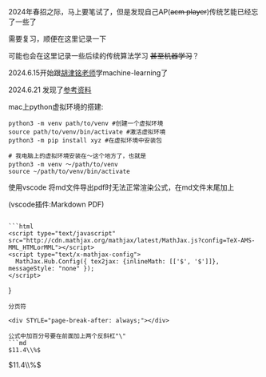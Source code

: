2024年春招之际，马上要笔试了，但是发现自己AP(~~acm player~~)传统艺能已经忘了一些了

需要复习，顺便在这里记录一下

可能也会在这里记录一些后续的传统算法学习 ~~甚至机器学习~~？

2024.6.15开始跟[胡津铭老师](https://www.bilibili.com/video/BV1Gw4m1i7ys/?spm_id_from=333.788&vd_source=8924ad59b4f62224f165e16aa3d04f00)学machine-learning了

2024.6.21 发现了[参考资料](https://zh.d2l.ai/)

mac上python虚拟环境的搭建:
```shell
python3 -m venv path/to/venv #创建一个虚拟环境
source path/to/venv/bin/activate #激活虚拟环境
python3 -m pip install xyz #在虚拟环境中安装包

# 我电脑上的虚拟环境安装在～这个地方了，也就是
python3 -m venv ～/path/to/venv
source ~/path/to/venv/bin/activate
```
使用vscode 将md文件导出pdf时无法正常渲染公式，在md文件末尾加上

(vscode插件:Markdown PDF)
```markdown{

```html
<script type="text/javascript" src="http://cdn.mathjax.org/mathjax/latest/MathJax.js?config=TeX-AMS-MML_HTMLorMML"></script>
<script type="text/x-mathjax-config">
  MathJax.Hub.Config({ tex2jax: {inlineMath: [['$', '$']]}, messageStyle: "none" });
</script>
```
}
```
分页符

<div STYLE="page-break-after: always;"></div>

公式中加百分号要在前面加上两个反斜杠"\"
```md
$11.4\\%$
```
$11.4\\%$
